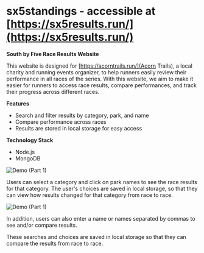 # sx5standings - accessible at [https://sx5results.run/](https://sx5results.run/)

**South by Five Race Results Website**

This website is designed for [https://acorntrails.run/](Acorn Trails), a local charity and running events organizer, to help runners easily review their performance in all races of the series. With this website, we aim to make it easier for runners to access race results, compare performances, and track their progress across different races.

**Features**

- Search and filter results by category, park, and name
- Compare performance across races
 - Results are stored in local storage for easy access

**Technology Stack**
- Node.js
- MongoDB

![Demo (Part 1)](https://media.giphy.com/media/4NNUGzNcWRUoTnvy1d/giphy.gif)

Users can select a category and click on park names to see the race results for that category. The user's choices are saved in local storage, so that they can view how results changed for that category from race to race.

![Demo (Part 1)](https://media.giphy.com/media/ZdeRLJ6CulRmTlNlEE/giphy.gif)

In addition, users can also enter a name or names separated by commas to see and/or compare results.

These searches and choices are saved in local storage so that they can compare the results from race to race.
